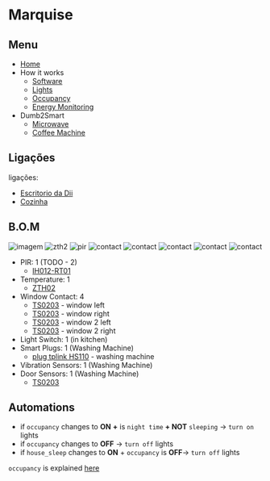 # Marquise



## Menu

- [Home](./readme.md)
- How it works
  - [Software](./how/software.md)
  - [Lights](./how/lights.md)
  - [Occupancy](./how/occupancy.md)
  - [Energy Monitoring](./how/energy.md)
- Dumb2Smart
  - [Microwave](./dumb2smart/microwave.md)
  - [Coffee Machine](./dumb2smart/coffee_machine.md)

## Ligações

ligações:
- [Escritorio da Dii](./escritorio_dii.md)
- [Cozinha](./cozinha.md)

## B.O.M

![imagem](https://github.com/JarbasAl/smarthouse/assets/33701864/ef5a673a-fb7a-417e-903f-7927a1d6c792)
![zth2](https://www.zigbee2mqtt.io/images/devices/ZTH02.jpg)
![pir](https://www.zigbee2mqtt.io/images/devices/IH012-RT01.jpg)
![contact](https://www.zigbee2mqtt.io/images/devices/TS0203.jpg)
![contact](https://www.zigbee2mqtt.io/images/devices/TS0203.jpg)
![contact](https://www.zigbee2mqtt.io/images/devices/TS0203.jpg)
![contact](https://www.zigbee2mqtt.io/images/devices/TS0203.jpg)
![contact](https://www.zigbee2mqtt.io/images/devices/TS0203.jpg)

- PIR: 1 (TODO - 2)
  - [IH012-RT01](https://www.zigbee2mqtt.io/devices/IH012-RT01.html#tuya-ih012-rt01)
- Temperature: 1
  - [ZTH02](https://www.zigbee2mqtt.io/devices/ZTH02.html#tuya-zth02)
- Window Contact: 4
  - [TS0203](https://www.zigbee2mqtt.io/devices/TS0203.html#tuya-ts0203) - window left
  - [TS0203](https://www.zigbee2mqtt.io/devices/TS0203.html#tuya-ts0203) - window right
  - [TS0203](https://www.zigbee2mqtt.io/devices/TS0203.html#tuya-ts0203) - window 2 left
  - [TS0203](https://www.zigbee2mqtt.io/devices/TS0203.html#tuya-ts0203) - window 2 right
- Light Switch: 1 (in kitchen)
- Smart Plugs: 1 (Washing Machine)
  - [plug tplink HS110](https://www.tp-link.com/pt/home-networking/smart-plug/hs100/) - washing machine
- Vibration Sensors: 1 (Washing Machine)
- Door Sensors: 1 (Washing Machine)
  - [TS0203](https://www.zigbee2mqtt.io/devices/TS0203.html#tuya-ts0203)
 
## Automations

- if `occupancy` changes to **ON** **+** is `night time` **+ NOT** `sleeping` -> `turn on` lights
- if `occupancy` changes to **OFF** -> `turn off` lights
- if `house_sleep` changes to **ON** + `occupancy` is **OFF**-> `turn off` lights
  
`occupancy` is explained [here](./how/occupancy.md)
